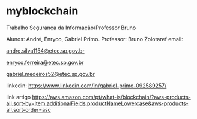 # myblockchain
Trabalho Segurança da Informação/Professor Bruno

Alunos: André, Enryco, Gabriel Primo.
Professor: Bruno Zolotaref
email:

andre.silva1154@etec.sp.gov.br

enryco.ferreira@etec.sp.gov.br

gabriel.medeiros52@etec.sp.gov.br

linkedin:
https://www.linkedin.com/in/gabriel-primo-092589257/

link artigo
https://aws.amazon.com/pt/what-is/blockchain/?aws-products-all.sort-by=item.additionalFields.productNameLowercase&aws-products-all.sort-order=asc
